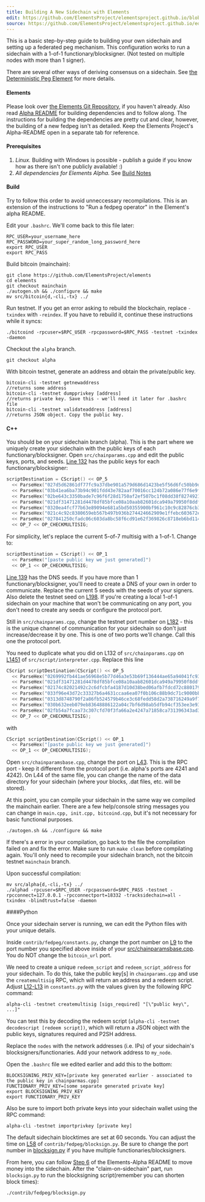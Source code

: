 ```yaml
---
title: Building A New Sidechain with Elements
edit: https://github.com/ElementsProject/elementsproject.github.io/blob/master/source/sidechains/creating-your-own.md
source: https://github.com/ElementsProject/elementsproject.github.io/edit/master/source/sidechains/creating-your-own.md
---
```

This is a basic step-by-step guide to building your own sidechain and setting up
a federated peg mechanism.  This configuration works to run a sidechain with
a 1-of-1 functionary/blocksigner. (Not tested on multiple nodes with more than 1
signer).

There are several other ways of deriving consensus on a sidechain.  See [the Deterministic Peg Element](/elements/deterministic-peg.html) for more details.

#### Elements
Please look over [the Elements
Git Repository](https://github.com/ElementsProject/elements), if you haven't already.
Also read [Alpha
README](https://github.com/ElementsProject/elements/blob/alpha/alpha-README.md)
for building dependencies and to follow along. The instructions for building the
dependencies are pretty cut and clear, however, the building of a new fedpeg
isn't as detailed. Keep the Elements Project's Alpha-README open in a separate
tab for reference.

#### Prerequisites
1. *Linux.* Building with Windows is possible - publish a guide if you know how as there isn't one publicly available! :)
2. *All dependencies for Elements Alpha.*  See [Build Notes](https://github.com/bitcoin/bitcoin/blob/master/doc/build-unix.md)

#### Build
Try to follow this order to avoid unneccessary recompilations. This is an extension of the instructions to "Run a fedpeg operator" in the Element's alpha README.

Edit your `.bashrc`. We'll come back to this file later:
```shell
RPC_USER=your_username_here
RPC_PASSWORD=your_super_random_long_password_here
export RPC_USER
export RPC_PASS
```

Build bitcoin (mainchain):
```shell
git clone https://github.com/ElementsProject/elements
cd elements
git checkout mainchain
./autogen.sh && ./configure && make
mv src/bitcoin{d,-cli,-tx} ../
```

Run testnet. If you get an error asking to rebuild the blockchain, replace `-txindex` with `-reindex`. If you have to rebuild it, continue these instructions while it syncs:
```shell
./bitcoind -rpcuser=$RPC_USER -rpcpassword=$RPC_PASS -testnet -txindex -daemon
```

Checkout the `alpha` branch.
```shell
git checkout alpha
```

With bitcoin testnet, generate an address and obtain the private/public key.
```
bitcoin-cli -testnet getnewaddress
//returns some address
bitcoin-cli -testnet dumpprivkey [address]
//returns private key. Save this - we'll need it later for .bashrc file
bitcoin-cli -testnet validateaddress [address]
//returns JSON object. Copy the public key.
```

#### C++
You should be on your sidechain branch (alpha). This is the part where we uniquely create your sidechain with the public keys of each functionary/blocksigner. Open `src/chainparams.cpp` and edit the public keys, ports, and seeds. [Line 132](https://github.com/ElementsProject/elements/blob/alpha/src/chainparams.cpp#L132) has the public keys for each functionary/blocksigner:
```c++
scriptDestination = CScript() << OP_5
  << ParseHex("027d5d62861df77fc9a37dbe901a579d686d1423be5f56d6fc50bb9de3480871d1")
  << ParseHex("03b41ea6ba73b94c901fdd43e782aaf70016cc124b72a086e77f6e9f4f942ca9bb")
  << ParseHex("02be643c3350bade7c96f6f28d1750af2ef507bc1f08dd38f82749214ab90d9037")
  << ParseHex("021df31471281d4478df85bfce08a10aab82601dca949a79950f8ddf7002bd915a")
  << ParseHex("0320ea4fcf77b63e89094e681a5bd50355900bf961c10c9c82876cb3238979c0ed")
  << ParseHex("021c4c92c8380659eb567b497b936b274424662909e1ffebc603672ed8433f4aa1")
  << ParseHex("027841250cfadc06c603da8bc58f6cd91e62f369826c8718eb6bd114601dd0c5ac")
  << OP_7 << OP_CHECKMULTISIG;
```

For simplicity, let's replace the current 5-of-7 multisig with a 1-of-1. Change to:
```c++
scriptDestination = CScript() << OP_1
  << ParseHex("[paste public key we just generated]")
  << OP_1 << OP_CHECKMULTISIG;
```
[Line 139](https://github.com/ElementsProject/elements/blob/alpha/src/chainparams.cpp#L139) has the DNS seeds. If you have more than 1 functionary/blocksigner, you'll need to create a DNS of your own in order to communicate. Replace the current 5 seeds with the seeds of your signers. Also delete the testnet seed on [L198](https://github.com/ElementsProject/elements/blob/alpha/src/chainparams.cpp#L198). If you're creating a local 1-of-1 sidechain on your machine that won't be communicating on any port, you don't need to create any seeds or configure the protocol port.

Still in `src/chainparams.cpp`, change the testnet port number on [L182](https://github.com/ElementsProject/elements/blob/alpha/src/chainparams.cpp#L182) - this is the unique channel of communication for your sidechain so don't just increase/decrease it by one. This is one of two ports we'll change. Call this one the protocol port.

You need to duplicate what you did on L132 of `src/chainparams.cpp` on [L1451](https://github.com/ElementsProject/elements/blob/alpha/src/script/interpreter.cpp#L1451) of `src/script/interpreter.cpp`.
Replace this line
```c++
CScript scriptDestination(CScript() << OP_5
  << ParseHex("0269992fb441ae56968e5b77d46a3e53b69f136444ae65a94041fc937bdb28d933")
  << ParseHex("021df31471281d4478df85bfce08a10aab82601dca949a79950f8ddf7002bd915a")
  << ParseHex("02174c82021492c2c6dfcbfa4187d10d38bed06afb7fdcd72c880179fddd641ea1")
  << ParseHex("033f96e43d72c33327b6a4631ccaa6ea07f0b106c88b9dc71c9000bb6044d5e88a")
  << ParseHex("0313d8748790f2a86fb524579b46ce3c68fedd58d2a738716249a9f7d5458a15c2")
  << ParseHex("030b632eeb079eb83648886122a04c7bf6d98ab5dfb94cf353ee3e9382a4c2fab0")
  << ParseHex("02fb54a7fcaa73c307cfd70f3fa66a2e4247a71858ca731396343ad30c7c4009ce")
  << OP_7 << OP_CHECKMULTISIG);
```
with

```c++
CScript scriptDestination(CScript() << OP_1
  << ParseHex("[paste public key we just generated]")
  << OP_1 << OP_CHECKMULTISIG);
```

Open `src/chainparamsbase.cpp`, change the port on [L43](https://github.com/ElementsProject/elements/blob/alpha/src/chainparamsbase.cpp#L43). This is the RPC port - keep it different from the protocol port (i.e. alpha's ports are 4241 and 4242). On L44 of the same file, you can change the name of the data directory for your sidechain (where your blocks, .dat files, etc. will be stored).

At this point, you can compile your sidechain in the same way we compiled the mainchain earlier. There are a few help/console string messages you can change in `main.cpp, init.cpp, bitcoind.cpp`, but it's not necessary for basic functional purposes.

```shell
./autogen.sh && ./configure && make
```

If there's a error in your compilation, go back to the file the compilation failed on and fix the error. Make sure to run `make clean` before compilating again. You'll only need to recompile your sidechain branch, not the bitcoin testnet `mainchain` branch.

Upon successful compilation:
```shell
mv src/alpha{d,-cli,-tx} ../
./alphad -rpcuser=$RPC_USER -rpcpassword=$RPC_PASS -testnet -rpcconnect=127.0.0.1 -rpcconnectport=18332 -tracksidechain=all -txindex -blindtrust=false -daemon
```

####Python

Once your sidechain server is running, we can edit the Python files with your unique details.

Inside `contrib/fedpeg/constants.py`, change the port number on [L9](https://github.com/TomMcCabe/elements/blob/patch/contrib/fedpeg/constants.py) to the port number you specified above inside of your [src/chainparamsbase.cpp](https://github.com/ElementsProject/elements/blob/alpha/src/chainparamsbase.cpp#L43). You do NOT change the `bitcoin_url` port.

We need to create a unique `redeem_script` and `redeem_script_address` for your sidechain. To do this, take the public key[s] in `chainparams.cpp` and use the `createmultisig` RPC, which will return an address and a redeem script. Adjust [L12-L13](https://github.com/Christewart/elements/blob/sidechain/contrib/fedpeg/constants.py#L12-L13) in `constants.py` with the values given by the following RPC command:

```shell
alpha-cli -testnet createmultisig [sigs_required] "[\"public key\", ...]"
```

You can test this by decoding the redeem script (`alpha-cli -testnet decodescript [redeem script])`, which will return a JSON object with the public keys, signatures required and P2SH address.

Replace the `nodes` with the network addresses (i.e. IPs) of your sidechain's blocksigners/functionaries. Add your network address to `my_node`.

Open the `.bashrc` file we edited earlier and add this to the bottom:

```shell
BLOCKSIGNING_PRIV_KEY=[private key generated earlier - associated to the public key in chainparmas.cpp]
FUNCTIONARY_PRIV_KEY=[some separate generated private key]
export BLOCKSIGNING_PRIV_KEY
export FUNCTIONARY_PRIV_KEY
```

Also be sure to import both private keys into your sidechain wallet using the RPC command:

```shell
alpha-cli -testnet importprivkey [private key]
```

The default sidechain blocktimes are set at 60 seconds. You can adjust the time on [L58](https://github.com/ElementsProject/elements/blob/alpha/contrib/fedpeg/blocksign.py#L58) of `contrib/fedpeg/blocksign.py`. Be sure to change the port number in [blocksign.py](https://github.com/ElementsProject/elements/blob/alpha/contrib/fedpeg/blocksign.py#L14) if you have multiple functionaries/blocksigners.

From here, you can follow [Step 6](https://github.com/ElementsProject/elements/blob/alpha/alpha-README.md#to-move-money-into-elements-alpha) of the Elements-Alpha README to move money into the sidechain. After the "claim-on-sidechain" part, run `blocksign.py` to run the blocksigning script(remember you can shorten block times):
```shell
./contrib/fedpeg/blocksign.py
```
